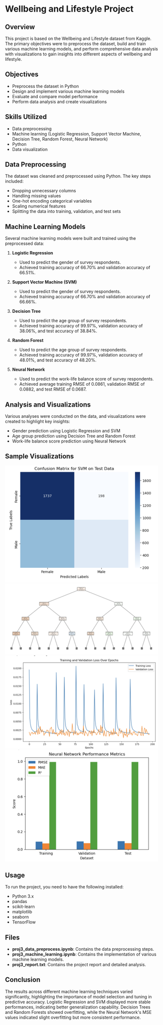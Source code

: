 # Wellbeing and Lifestyle Project

## Overview

This project is based on the Wellbeing and Lifestyle dataset from Kaggle. The primary objectives were to preprocess the dataset, build and train various machine learning models, and perform comprehensive data analysis with visualizations to gain insights into different aspects of wellbeing and lifestyle.

## Objectives

- Preprocess the dataset in Python
- Design and implement various machine learning models
- Evaluate and compare model performance
- Perform data analysis and create visualizations

## Skills Utilized

- Data preprocessing
- Machine learning (Logistic Regression, Support Vector Machine, Decision Tree, Random Forest, Neural Network)
- Python
- Data visualization

## Data Preprocessing

The dataset was cleaned and preprocessed using Python. The key steps included:

- Dropping unnecessary columns
- Handling missing values
- One-hot encoding categorical variables
- Scaling numerical features
- Splitting the data into training, validation, and test sets

## Machine Learning Models

Several machine learning models were built and trained using the preprocessed data:

1. **Logistic Regression**
   - Used to predict the gender of survey respondents.
   - Achieved training accuracy of 66.70% and validation accuracy of 66.51%.

2. **Support Vector Machine (SVM)**
   - Used to predict the gender of survey respondents.
   - Achieved training accuracy of 66.70% and validation accuracy of 66.66%.

3. **Decision Tree**
   - Used to predict the age group of survey respondents.
   - Achieved training accuracy of 99.97%, validation accuracy of 38.06%, and test accuracy of 38.84%.

4. **Random Forest**
   - Used to predict the age group of survey respondents.
   - Achieved training accuracy of 99.97%, validation accuracy of 48.01%, and test accuracy of 48.20%.

5. **Neural Network**
   - Used to predict the work-life balance score of survey respondents.
   - Achieved average training RMSE of 0.0861, validation RMSE of 0.0882, and test RMSE of 0.0687.

## Analysis and Visualizations

Various analyses were conducted on the data, and visualizations were created to highlight key insights:

- Gender prediction using Logistic Regression and SVM
- Age group prediction using Decision Tree and Random Forest
- Work-life balance score prediction using Neural Network

## Sample Visualizations

![SVM Confusion Matrix](Images/SVM_CM_proj3.png)
![Random Forest Confusion Matrix](Images/RF_proj3.png)
![Neural Network Training and Validation Error](Images/NN_train_val_error_proj3.png)
![Neural Network Performance Metrics](Images/train_val_test_NN_proj3.png)

## Usage

To run the project, you need to have the following installed:

- Python 3.x
- pandas
- scikit-learn
- matplotlib
- seaborn
- TensorFlow

## Files

- **proj3_data_preprocess.ipynb**: Contains the data preprocessing steps.
- **proj3_machine_learning.ipynb**: Contains the implementation of various machine learning models.
- **proj3_report.txt**: Contains the project report and detailed analysis.

## Conclusion

The results across different machine learning techniques varied significantly, highlighting the importance of model selection and tuning in predictive accuracy. Logistic Regression and SVM displayed more stable performances, indicating better generalization capability. Decision Trees and Random Forests showed overfitting, while the Neural Network's MSE values indicated slight overfitting but more consistent performance.
